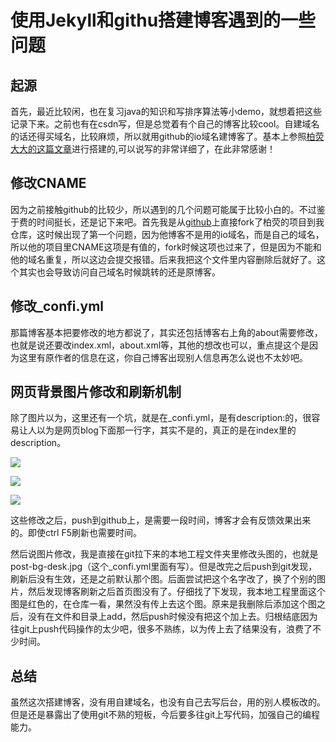 # 使用Jekyll和githu搭建博客遇到的一些问题

## 起源

首先，最近比较闲，也在复习java的知识和写排序算法等小demo，就想着把这些记录下来。之前也有在csdn写，但是总觉着有个自己的博客比较cool。自建域名的话还得买域名，比较麻烦，所以就用github的io域名建博客了。基本上参照[柏荧大大的这篇文章](https://www.jianshu.com/p/e68fba58f75c)进行搭建的,可以说写的非常详细了，在此非常感谢！

## 修改CNAME

因为之前接触github的比较少，所以遇到的几个问题可能属于比较小白的。不过鉴于费的时间挺长，还是记下来吧。首先我是从[github]([github](https://github.com/qiubaiying/qiubaiying.github.io))上直接fork了柏荧的项目到我仓库，这时候出现了第一个问题，因为他博客不是用的io域名，而是自己的域名，所以他的项目里CNAME这项是有值的，fork时候这项也过来了，但是因为不能和他的域名重复，所以这边会提交报错。后来我把这个文件里内容删除后就好了。这个其实也会导致访问自己域名时候跳转的还是原博客。

## 修改_confi.yml

那篇博客基本把要修改的地方都说了，其实还包括博客右上角的about需要修改，也就是说还要改index.xml，about.xml等，其他的想改也可以，重点提这个是因为这里有原作者的信息在这，你自己博客出现别人信息再怎么说也不太妙吧。

## 网页背景图片修改和刷新机制

除了图片以为，这里还有一个坑，就是在_confi.yml，是有description:的，很容易让人以为是网页blog下面那一行字，其实不是的，真正的是在index里的description。

![]({{https://chloeclockc.github.io/}}\assets\1552664371995.png)

![]({{https://chloeclockc.github.io/}}\assets\config.jpg)

![]({{https://chloeclockc.github.io/}}\assets\index.jpg)

这些修改之后，push到github上，是需要一段时间，博客才会有反馈效果出来的。即使ctrl F5刷新也需要时间。

然后说图片修改，我是直接在git拉下来的本地工程文件夹里修改头图的，也就是post-bg-desk.jpg（这个_confi.yml里面有写）。但是改完之后push到git发现，刷新后没有生效，还是之前默认那个图。后面尝试把这个名字改了，换了个别的图片，然后发现博客刷新之后首页图没有了。仔细找了下发现，我本地工程里面这个图是红色的，在仓库一看，果然没有传上去这个图。原来是我删除后添加这个图之后，没有在文件和目录上add，然后push时候没有把这个加上去。归根结底因为往git上push代码操作的太少吧，很多不熟练，以为传上去了结果没有，浪费了不少时间。

## 总结

虽然这次搭建博客，没有用自建域名，也没有自己去写后台，用的别人模板改的。但是还是暴露出了使用git不熟的短板，今后要多往git上写代码，加强自己的编程能力。